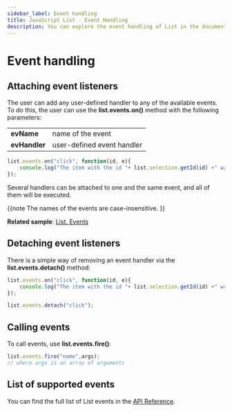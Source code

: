 ```yaml
---
sidebar_label: Event handling
title: JavaScript List - Event Handling 
description: You can explore the event handling of List in the documentation of the DHTMLX JavaScript UI library. Browse developer guides and API reference, try out code examples and live demos, and download a free 30-day evaluation version of DHTMLX Suite.
---
```


# Event handling

## Attaching event listeners

The user can add any user-defined handler to any of the available events. To do this, the user can use the **list.events.on()** method with the following parameters:

<table>
	<tbody>
        <tr>
			<td><b>evName</b></td>
			<td>name of the event</td>
		</tr>
        <tr>
			<td><b>evHandler</b></td>
			<td>user-defined event handler</td>
		</tr>
    </tbody>
</table>

~~~js
list.events.on("click", function(id, e){
    console.log("The item with the id "+ list.selection.getId(id) +" was clicked.");
});
~~~

Several handlers can be attached to one and the same event, and all of them will be executed.

{{note 
The names of the events are case-insensitive.
}}

**Related sample**: [List. Events](https://snippet.dhtmlx.com/iwt1yd61)

## Detaching event listeners

There is a simple way of removing an event handler via the **list.events.detach()** method:

~~~js
list.events.on("click", function(id, e){
    console.log("The item with the id "+ list.selection.getId(id) +" was clicked.");
});

list.events.detach("click");
~~~

## Calling events

To call events, use **list.events.fire()**:

~~~js
list.events.fire("name",args);
// where args is an array of arguments
~~~

## List of supported events

You can find the full list of List events in the [API Reference](list/api/api_overview.md#events).
